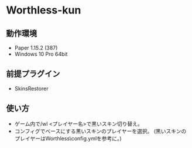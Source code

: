 # Worthless-kun

## 動作環境
- Paper 1.15.2 (387)
- Windows 10 Pro 64bit

## 前提プラグイン
- SkinsRestorer

## 使い方
- ゲーム内で/wl <プレイヤー名>で黒いスキン切り替え。
- コンフィグでベースにする黒いスキンのプレイヤーを選択。
(黒いスキンのプレイヤーはWorthless\config.ymlを参考に。)
